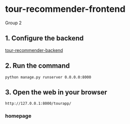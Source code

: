 # tour-recommender-frontend
Group 2
## 1. Configure the backend
[tour-recommender-backend](https://github.com/RecSys-SS-2023/tour-recommender-backend)
## 2. Run the command
```
python manage.py runserver 0.0.0.0:8000
```
## 3. Open the web in your browser
```
http://127.0.0.1:8000/tourapp/
```
### homepage

